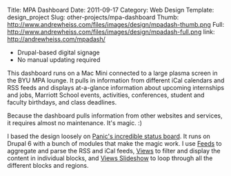 Title: MPA Dashboard
Date: 2011-09-17
Category: Web Design
Template: design_project
Slug: other-projects/mpa-dashboard
Thumb: http://www.andrewheiss.com/files/images/design/mpadash-thumb.png
Full: http://www.andrewheiss.com/files/images/design/mpadash-full.png
link: http://andrewheiss.com/mpadash/


* Drupal-based digital signage
* No manual updating required

This dashboard runs on a Mac Mini connected to a large plasma screen in the BYU MPA lounge. It pulls in information from different iCal calendars and RSS feeds and displays at-a-glance information about upcoming internships and jobs, Marriott School events, activities, conferences, student and faculty birthdays, and class deadlines.

Because the dashboard pulls information from other websites and services, it requires almost no maintenance. It's magic. :)

I based the design loosely on [Panic's incredible status board](http://www.panic.com/blog/2010/03/the-panic-status-board/). It runs on Drupal 6 with a bunch of modules that make the magic work. I use [Feeds](http://drupal.org/project/feeds) to aggregate and parse the RSS and iCal feeds, [Views](http://drupal.org/project/views) to filter and display the content in individual blocks, and [Views Slideshow](http://drupal.org/project/views_slideshow) to loop through all the different blocks and regions. 
